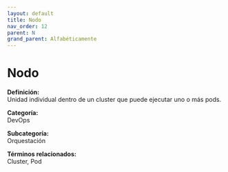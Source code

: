 ```yaml
---
layout: default
title: Nodo
nav_order: 12
parent: N
grand_parent: Alfabéticamente
---
```


# Nodo

**Definición:**  
Unidad individual dentro de un cluster que puede ejecutar uno o más pods.

**Categoría:**  
DevOps  

**Subcategoría:**  
Orquestación

**Términos relacionados:**  
Cluster, Pod
